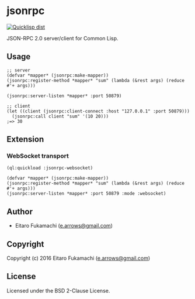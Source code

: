 # jsonrpc

[![Quicklisp dist](http://quickdocs.org/badge/jsonrpc.svg)](http://quickdocs.org/jsonrpc/)

JSON-RPC 2.0 server/client for Common Lisp.

## Usage

```common-lisp
;; server
(defvar *mapper* (jsonrpc:make-mapper))
(jsonrpc:register-method *mapper* "sum" (lambda (&rest args) (reduce #'+ args)))

(jsonrpc:server-listen *mapper* :port 50879)
```

```common-lisp
;; client
(let ((client (jsonrpc:client-connect :host "127.0.0.1" :port 50879)))
  (jsonrpc:call client "sum" '(10 20)))
;=> 30
```

## Extension

### WebSocket transport

```common-lisp
(ql:quickload :jsonrpc-websocket)

(defvar *mapper* (jsonrpc:make-mapper))
(jsonrpc:register-method *mapper* "sum" (lambda (&rest args) (reduce #'+ args)))
(jsonrpc:server-listen *mapper* :port 50879 :mode :websocket)
```

## Author

* Eitaro Fukamachi (e.arrows@gmail.com)

## Copyright

Copyright (c) 2016 Eitaro Fukamachi (e.arrows@gmail.com)

## License

Licensed under the BSD 2-Clause License.
